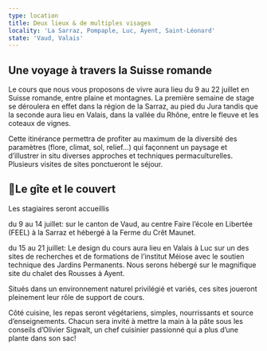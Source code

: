 ```yaml
---
type: location
title: Deux lieux & de multiples visages
locality: 'La Sarraz, Pompaple, Luc, Ayent, Saint-Léonard'
state: 'Vaud, Valais'
---
```

## Une voyage à travers la Suisse romande

Le cours que nous vous proposons de vivre aura lieu du 9 au 22 juillet en Suisse
romande, entre plaine et montagnes. La première semaine de stage se déroulera en
effet dans la région de la Sarraz, au pied du Jura tandis que la seconde aura
lieu en Valais, dans la vallée du Rhône, entre le fleuve et les coteaux de
vignes.

Cette itinérance permettra de profiter au maximum de la diversité des paramètres
(flore, climat, sol, relief...) qui façonnent un paysage et d’illustrer in situ
diverses approches et techniques permaculturelles. Plusieurs visites de sites
ponctueront le séjour.

## Le gîte et le couvert

Les stagiaires seront accueillis 

du 9 au 14 juillet: sur le canton de Vaud, au centre Faire l’école en Libertée (FEEL) à la Sarraz et hébergé à la Ferme du Crêt Maunet.

du 15 au 21 juillet: Le design du cours aura lieu en Valais à Luc sur un des sites de recherches et de formations de l’institut Méiose avec le soutien technique des Jardins Permanents. Nous serons hébergé sur le magnifique site du chalet des Rousses à Ayent.

Situés dans un environnement naturel privilégié et variés, ces  sites joueront pleinement leur rôle de support de cours.

Côté cuisine, les repas seront végétariens, simples, nourrissants et source d’enseignements. Chacun sera invité à mettre la main à la pâte sous les conseils d’Olivier Sigwalt, un chef cuisinier passionné qui a plus d’une plante dans son sac!
